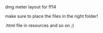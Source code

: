 dmg meter layout for ff14

make sure to place the files in the right folder!

.html file in resources and so on ;)
